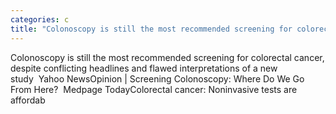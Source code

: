 ```yaml
---
categories: c
title: "Colonoscopy is still the most recommended screening for colorectal cancer despite conflicting headlines and flawed interpretations of a new study  Yahoo News"
---
```

Colonoscopy is still the most recommended screening for colorectal cancer, despite conflicting headlines and flawed interpretations of a new study&nbsp;&nbsp;Yahoo NewsOpinion | Screening Colonoscopy: Where Do We Go From Here?&nbsp;&nbsp;Medpage TodayColorectal cancer: Noninvasive tests are affordab
